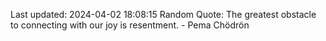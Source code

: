 Last updated: 2024-04-02 18:08:15
Random Quote: The greatest obstacle to connecting with our joy is resentment. - Pema Chödrön